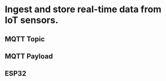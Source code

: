 # Ingest and store real-time data from IoT sensors.

## MQTT Topic


## MQTT Payload


## ESP32

```cpp

```
